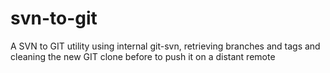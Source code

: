 svn-to-git
==========

A SVN to GIT utility using internal git-svn, retrieving branches and tags and cleaning the new GIT clone before to push it on a distant remote 
